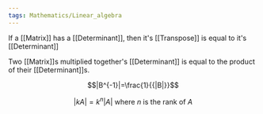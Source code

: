 ```yaml
---
tags: Mathematics/Linear_algebra
---
```


If a [[Matrix]] has a [[Determinant]], then it's [[Transpose]] is equal to it's [[Determinant]]

Two [[Matrix]]s multiplied together's [[Determinant]] is equal to the product of their [[Determinant]]s.

$$|B^{-1}|=\frac{1}{{|B|}}$$

$$|kA|=k^{n}|A|\text{ where } n\text{ is the rank of }A$$

